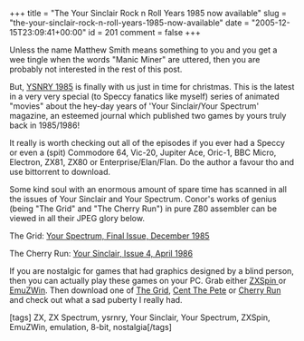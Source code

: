 +++
title = "The Your Sinclair Rock n Roll Years 1985 now available"
slug = "the-your-sinclair-rock-n-roll-years-1985-now-available"
date = "2005-12-15T23:09:41+00:00"
id = 201
comment = false
+++

Unless the name Matthew Smith means something to you and you get a wee tingle when the words "Manic Miner" are uttered, then you are probably not interested in the rest of this post.

But, [YSNRY 1985](http://www.ysrnry.co.uk/tvprog/downloads.htm) is finally with us just in time for christmas. This is the latest in a very very special (to Speccy fanatics like myself) series of animated "movies" about the hey-day years of 'Your Sinclair/Your Spectrum' magazine, an esteemed journal which published two games by yours truly back in 1985/1986!

It really is worth checking out all of the episodes if you ever had a Speccy or even a (spit) Commodore 64, Vic-20, Jupiter Ace, Oric-1, BBC Micro, Electron, ZX81, ZX80 or Enterprise/Elan/Flan. Do the author a favour tho and use bittorrent to download.

Some kind soul with an enormous amount of spare time has scanned in all the issues of Your Sinclair and Your Spectrum. Conor's works of genius (being "The Grid" and "The Cherry Run") in pure Z80 assembler can be viewed in all their JPEG glory below.

The Grid: [Your Spectrum, Final Issue, December 1985
](ftp://ftp.worldofspectrum.org/pub/sinclair/magazines/YourSpectrum/Issue21/Pages/YourSpectrum2100069.jpg)

The Cherry Run: [Your Sinclair, Issue 4, April 1986 ](ftp://ftp.worldofspectrum.org/pub/sinclair/magazines/YourSinclair/Issue04/Pages/YourSinclair0400050.jpg)

If you are nostalgic for games that had graphics designed by a blind person, then you can actually play these games on your PC. Grab either [ZXSpin ](http://www.zxspin.co.uk/)or [EmuZWin](http://bonanzas.rinet.ru/apps/EmuZWin_Eng.htm). Then download one of [The Grid](http://argolon.com/GRID.TAP), [Cent The Pete](http://argolon.com/centis.z80) or [Cherry Run](http://argolon.com/cherrys.z80) and check out what a sad puberty I really had.

[tags] ZX, ZX Spectrum, ysrnry, Your Sinclair, Your Spectrum, ZXSpin, EmuZWin, emulation, 8-bit, nostalgia[/tags]
